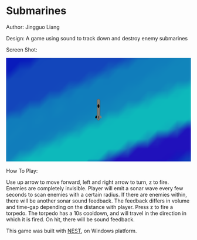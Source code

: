 # Submarines

Author: Jingguo Liang

Design: A game using sound to track down and destroy enemy submarines

Screen Shot:

![Screen Shot](screenshot.png)

How To Play:

Use up arrow to move forward, left and right arrow to turn, z to fire. Enemies are completely invisible. Player will emit a sonar wave every few seconds to scan enemies with a certain radius. If there are enemies within, there will be another sonar sound feedback. The feedback differs in volume and time-gap depending on the distance with player. Press z to fire a torpedo. The torpedo has a 10s cooldown, and will travel in the direction in which it is fired. On hit, there will be sound feedback.

This game was built with [NEST](NEST.md), on Windows platform.
